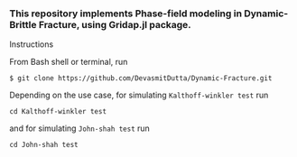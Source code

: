 ### This repository implements Phase-field modeling in Dynamic-Brittle Fracture, using Gridap.jl package.

Instructions

From Bash shell or terminal, run
```shell
$ git clone https://github.com/DevasmitDutta/Dynamic-Fracture.git
```

Depending on the use case, for simulating `Kalthoff-winkler test` run
```shell
cd Kalthoff-winkler test
```
and for simulating `John-shah test` run
```shell
cd John-shah test
```
